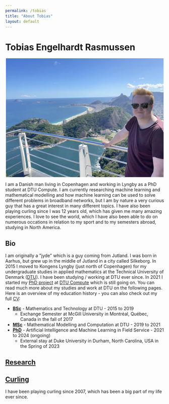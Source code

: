 ```yaml
---
permalink: /tobias
title: "About Tobias"
layout: default
---
```


# Tobias Engelhardt Rasmussen

<p align="center"><img align="center" src="/assets/pics/tobias.jpg" width="500"></p>

I am a Danish man living in Copenhagen and working in Lyngby as a PhD student at DTU Compute. I am currently researching machine learning and mathematical modelling and how machine learning can be used to solve different problems in broadband networks, but I am by nature a very curious guy that has a great interest in many different topics. I have also been playing curling since I was 12 years old, which has given me many amazing experiences. I love to see the world, which I have also been able to do on numerous occations in relation to my sport and to my semesters abroad, studying in North America.

## Bio

I am originally a "jyde" which is a guy coming from Jutland. I was born in Aarhus, but grew up in the middle of Jutland in a city called Silkeborg. In 2015 I moved to Kongens Lyngby (just north of Copenhagen) for my undergraduate studies in applied mathematics at the Technical University of Denmark ([DTU](https://www.dtu.dk)). I have been studying / working at DTU ever since. In 2021 I started my [PhD project](https://www.compute.dtu.dk/english/phd/current-phd/phd-stat/tobias-engelhardt-rasmussen) at [DTU Compute](https://www.compute.dtu.dk) which is still going on. You can read much more about my studies and work at DTU on the following pages. Here is an overview of my education history - you can also check out my full [CV](https://www.radismussen.dk/docs/tobias/CV.pdf):

- **[BSc]** - Mathematics and Technology at DTU - 2015 to 2019
  - Exchange Semester at McGill University in Montréal, Québec, Canada in the fall of 2017
- **[MSc]** - Mathematical Modelling and Computation at DTU - 2019 to 2021
- **[PhD]** - Artificial Intelligence and Machine Learning in Field Service - 2021 to 2024 (ongoing)
  - External stay at Duke University in Durham, North Carolina, USA in the Spring of 2023

## [Research]

## [Curling]

I have been playing curling since 2007, which has been a big part of my life ever since.

[Research]: tobias/research
[Curling]: tobias/curling
[BSc]: tobias/bachelors
[MSc]: tobias/masters
[PhD]: tobias/phd
